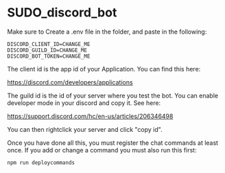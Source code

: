 # SUDO_discord_bot
Make sure to Create a .env file in the folder, and paste in the following:
```
DISCORD_CLIENT_ID=CHANGE_ME
DISCORD_GUILD_ID=CHANGE_ME
DISCORD_BOT_TOKEN=CHANGE_ME
```

The client id is the app id of your Application. You can find this here:

https://discord.com/developers/applications

The guild id is the id of your server where you test the bot. You can enable developer mode in your discord and copy it. See here:

https://support.discord.com/hc/en-us/articles/206346498

You can then rightclick your server and click "copy id".

Once you have done all this, you must register the chat commands at least once. If you add or change a command you must also run this first:

```
npm run deploycommands
```

